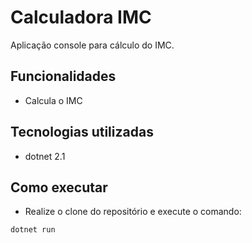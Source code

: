 # Calculadora IMC

Aplicação console para cálculo do IMC.

## Funcionalidades

- Calcula o IMC

## Tecnologias utilizadas

- dotnet 2.1

## Como executar

- Realize o clone do repositório e execute o comando: 

```
dotnet run
```